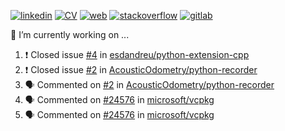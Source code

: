[![linkedin](https://img.shields.io/badge/:-Andreu_Gimenez_Bolinches-blue?logo=linkedin)](https://www.linkedin.com/in/andreu-gimenez-bolinches-esdandreu/)
[![CV](https://img.shields.io/badge/CV:-open_to_work-green)](./cv/andreu-gimenez-bolinches.pdf)
[![web](https://img.shields.io/badge/Web:-esdandreu.github.io-important)](https://esdandreu.github.io/)
[![stackoverflow](https://img.shields.io/stackexchange/stackoverflow/r/13180090?label=%3A&logo=stackoverflow)](https://stackoverflow.com/users/13180090/andreu-gimenez)
[![gitlab](https://img.shields.io/badge/:-Gitlab-lightgrey?logo=gitlab)](https://gitlab.com/esdandreu)


🔭 I’m currently working on ...
<!--START_SECTION:activity-->
1. ❗️ Closed issue [#4](https://github.com/esdandreu/python-extension-cpp/issues/4) in [esdandreu/python-extension-cpp](https://github.com/esdandreu/python-extension-cpp)
2. ❗️ Closed issue [#2](https://github.com/AcousticOdometry/python-recorder/issues/2) in [AcousticOdometry/python-recorder](https://github.com/AcousticOdometry/python-recorder)
3. 🗣 Commented on [#2](https://github.com/AcousticOdometry/python-recorder/issues/2) in [AcousticOdometry/python-recorder](https://github.com/AcousticOdometry/python-recorder)
4. 🗣 Commented on [#24576](https://github.com/microsoft/vcpkg/issues/24576) in [microsoft/vcpkg](https://github.com/microsoft/vcpkg)
5. 🗣 Commented on [#24576](https://github.com/microsoft/vcpkg/issues/24576) in [microsoft/vcpkg](https://github.com/microsoft/vcpkg)
<!--END_SECTION:activity-->
